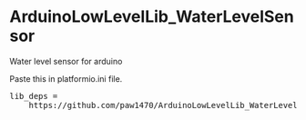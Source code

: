 # ArduinoLowLevelLib_WaterLevelSensor
Water level sensor for arduino

Paste this in platformio.ini file.
<pre>
lib_deps = 
    https://github.com/paw1470/ArduinoLowLevelLib_WaterLevelSensor.git
<pre/>
